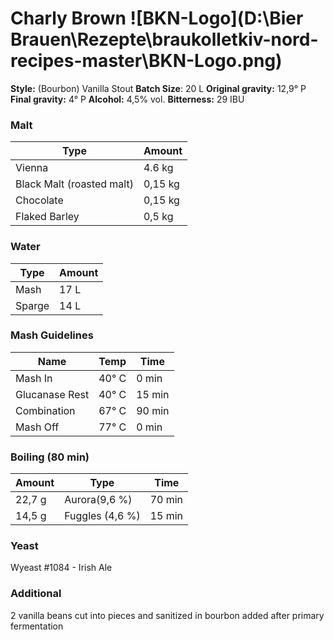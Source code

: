 # Charly Brown                                       ![BKN-Logo](D:\Bier Brauen\Rezepte\braukolletkiv-nord-recipes-master\BKN-Logo.png)

**Style:** (Bourbon) Vanilla Stout
**Batch Size**: 20 L
**Original gravity:** 12,9° P
**Final gravity:** 4° P
**Alcohol:** 4,5% vol.
**Bitterness:** 29 IBU

### Malt

| Type                      | Amount  |
| ------------------------- | ------- |
| Vienna                    | 4.6 kg  |
| Black Malt (roasted malt) | 0,15 kg |
| Chocolate                 | 0,15 kg |
| Flaked Barley             | 0,5 kg  |

### Water

| Type   | Amount |
| ------ | ------ |
| Mash   | 17 L   |
| Sparge | 14 L   |

### Mash Guidelines 

| Name           | Temp  | Time   |
| -------------- | ----- | ------ |
| Mash In        | 40° C | 0 min  |
| Glucanase Rest | 40° C | 15 min |
| Combination    | 67° C | 90 min |
| Mash Off       | 77° C | 0 min  |

### Boiling (80 min)

| Amount | Type            | Time   |
| ------ | --------------- | ------ |
| 22,7 g | Aurora(9,6 %)   | 70 min |
| 14,5 g | Fuggles (4,6 %) | 15 min |

### Yeast

Wyeast #1084 - Irish Ale

### Additional

2 vanilla beans cut into pieces and sanitized in bourbon added after primary fermentation


